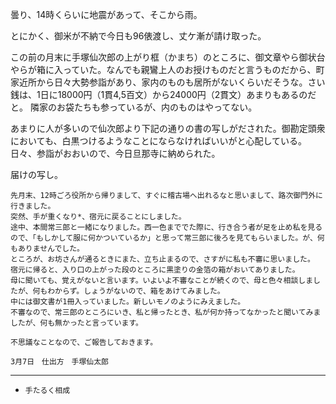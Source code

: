 曇り、14時くらいに地震があって、そこから雨。

とにかく、御米が不納で今日も96俵渡し、丈ケ漸が請け取った。

この前の月末に手塚仙次郎の上がり框（かまち）のところに、御文章やら御状台やらが箱に入っていた。なんでも親鸞上人のお授けものだと言うものだから、町家近所から日々大勢参詣があり、家内のものも居所がないくらいだそうな。さい銭は、1日に18000円（1貫4,5百文）から24000円（2貫文）あまりもあるのだと。
隣家のお袋たちも参っているが、内のものはやってない。

あまりに人が多いので仙次郎より下記の通りの書の写しがだされた。御勘定頭衆においても、白黒つけるようなことにならなければいいがと心配している。日々、参詣がおおいので、今日旦那寺に納められた。

届けの写し。
```
先月末、12時ごろ役所から帰りまして、すぐに稽古場へ出れるなと思いまして、路次御門外に行きました。
突然、手が重くなり*、宿元に戻ることにしました。
途中、本間常三郎と一緒になりました。西一色まででた際に、行き合う者が足を止め私を見るので、「もしかして服に何かついているか」と思って常三郎に後ろを見てもらいました。が、何もありませんでした。
ところが、お坊さんが通るときにまた、立ち止まるので、さすがに私も不審に思いました。
宿元に帰ると、入り口の上がった段のところに黒塗りの金箔の箱がおいてありました。
母に聞いても、覚えがないと言います。いよいよ不審なことが続くので、母と色々相談しましたが、何もわからず。しょうがないので、箱をあけてみました。
中には御文書が1冊入っていました。新しいモノのようにみえました。
不審なので、常三郎のところにいき、私と帰ったとき、私が何か持ってなかったと聞いてみましたが、何も無かったと言っています。

不思議なことなので、ご報告しておきます。

3月7日　仕出方　手塚仙太郎
```

***
* `手たるく相成`

